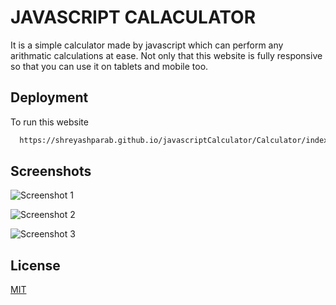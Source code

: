 
# JAVASCRIPT CALACULATOR

It is a simple calculator made by javascript which can perform any arithmatic calculations at ease.
Not only that this website is fully responsive so that you can use it on tablets and mobile too.
## Deployment

To run this website

```bash
  https://shreyashparab.github.io/javascriptCalculator/Calculator/index.html
```


## Screenshots

![Screenshot 1](https://shreyashparab.github.io/javascriptCalculator/Calcultor/assets/screenshots/Screenshot1)

![Screenshot 2](https://shreyashparab.github.io/javascriptCalculator/Calcultor/assets/screenshots/Screenshot2)

![Screenshot 3](https://shreyashparab.github.io/javascriptCalculator/Calcultor/assets/screenshots/Screenshot3)

## License

[MIT](https://choosealicense.com/licenses/mit/)

